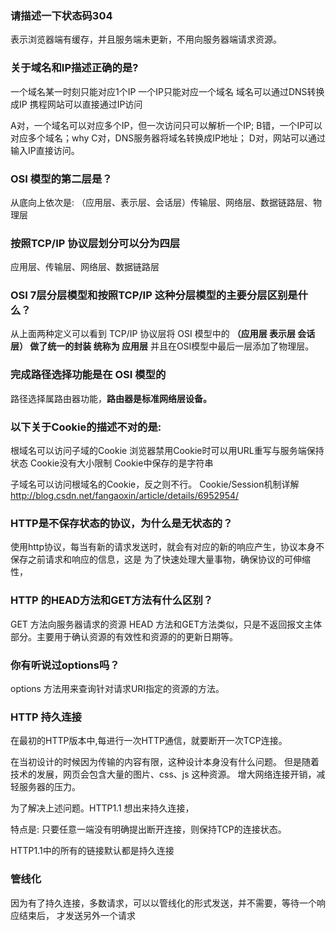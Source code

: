 ### 请描述一下状态码304
  表示浏览器端有缓存，并且服务端未更新，不用向服务器端请求资源。

### 关于域名和IP描述正确的是?
一个域名某一时刻只能对应1个IP
一个IP只能对应一个域名
域名可以通过DNS转换成IP
携程网站可以直接通过IP访问

A对，一个域名可以对应多个IP，但一次访问只可以解析一个IP;
B错，一个IP可以对应多个域名；why
C对，DNS服务器将域名转换成IP地址；
D对，网站可以通过输入IP直接访问。

### OSI 模型的第二层是？
从底向上依次是: （应用层、表示层、会话层）传输层、网络层、数据链路层、物理层

### 按照TCP/IP 协议层划分可以分为四层
应用层、传输层、网络层、数据链路层 

### OSI 7层分层模型和按照TCP/IP 这种分层模型的主要分层区别是什么？
从上面两种定义可以看到 TCP/IP 协议层将 OSI 模型中的 **（应用层 表示层 会话层） 做了统一的封装 统称为 应用层**
并且在OSI模型中最后一层添加了物理层。


### 完成路径选择功能是在 OSI 模型的
路径选择属路由器功能，**路由器是标准网络层设备。**


### 以下关于Cookie的描述不对的是:
根域名可以访问子域的Cookie
浏览器禁用Cookie时可以用URL重写与服务端保持状态
Cookie没有大小限制
Cookie中保存的是字符串

子域名可以访问根域名的Cookie，反之则不行。
Cookie/Session机制详解 http://blog.csdn.net/fangaoxin/article/details/6952954/


### HTTP是不保存状态的协议，为什么是无状态的？

使用http协议，每当有新的请求发送时，就会有对应的新的响应产生，协议本身不保存之前请求和响应的信息，这是
为了快速处理大量事物，确保协议的可伸缩性，

### HTTP 的HEAD方法和GET方法有什么区别？
GET 方法向服务器请求的资源
HEAD 方法和GET方法类似，只是不返回报文主体部分。主要用于确认资源的有效性和资源的的更新日期等。

### 你有听说过options吗？
options 方法用来查询针对请求URI指定的资源的方法。

### HTTP 持久连接
在最初的HTTP版本中,每进行一次HTTP通信，就要断开一次TCP连接。

在当初设计的时候因为传输的内容有限，这种设计本身没有什么问题。
但是随着技术的发展，网页会包含大量的图片、css、js 这种资源。
增大网络连接开销，减轻服务器的压力。

为了解决上述问题。HTTP1.1 想出来持久连接，

特点是: 只要任意一端没有明确提出断开连接，则保持TCP的连接状态。

HTTP1.1中的所有的链接默认都是持久连接


### 管线化
因为有了持久连接，多数请求，可以以管线化的形式发送，并不需要，等待一个响应结束后，
才发送另外一个请求
